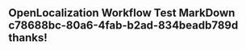 <properties
ms.topic="hero-topic1"
ms.test1="hero-topic"
ms.test2="test"/>

## OpenLocalization Workflow Test MarkDown c78688bc-80a6-4fab-b2ad-834beadb789d thanks!
